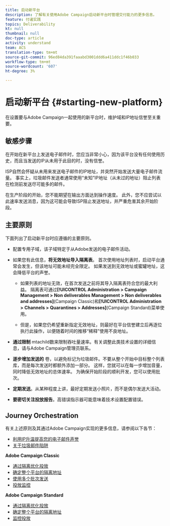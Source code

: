 ```yaml
---
title: 启动新平台
description: 了解有关使用Adobe Campaign启动新平台时管理交付能力的更多信息。
feature: 付诸实践
topics: Deliverability
kt: null
thumbnail: null
doc-type: article
activity: understand
team: ACS
translation-type: tm+mt
source-git-commit: 96ed84da391faaabd3001ddd6a411ddc1f46b033
workflow-type: tm+mt
source-wordcount: '607'
ht-degree: 3%

---
```



# 启动新平台 {#starting-new-platform}

在设置要与Adobe Campaign一起使用的新平台时，维护域和IP地址信誉至关重要。

## 敏感步骤

在开始在新平台上发送电子邮件时，您应当非常小心，因为该平台没有任何使用历史，而且当发送的IP从未用于此目的时，没有信誉。

ISP自然会怀疑从未用来发送电子邮件的IP地址，并突然开始发送大量电子邮件流量。 事实上，垃圾邮件发送者通常使用“未知”IP地址（从未过的地址）阻止列表在检测前发送尽可能多的邮件。

在生产阶段的开始，您不能期望在输出方面达到操作速度。 此外，您不应尝试以此速率发送消息，因为这可能会导致ISP阻止发送地址，并严重危害其余开始阶段。

## 主要原则

下面列出了启动新平台时应遵循的主要原则。

* 配置专用子域，该子域特定于从Adobe发送的电子邮件活动。

* 如果您有此信息，**将无效地址导入隔离表**。
首次使用地址列表时，启动平台通常会发生，但该地址可能未经完全限定。 如果发送到无效地址或蜜罐地址，这会降低平台的声誉。

   * 如果列表的地址无效，在首次发送之前将其导入隔离表符合您的最大利益。 隔离表可通过&#x200B;**[!UICONTROL Administration > Campaign Management > Non deliverables Management > Non deliverables and addresses]**(Campaign Classic)和&#x200B;**[!UICONTROL Administration > Channels > Quarantines > Addresses]**(Campaign Standard)菜单使用。

   * 但是，如果您仍希望重新指定无效地址，则最好在平台信誉建立后再逐位执行此操作，以便随着时间的推移“稀释”使用不良地址。

* **通过限制** mtachild数来限制吞吐量速率。有关调整此类技术设置的详细信息，请与Adobe Campaign管理员联系。

* **逐步增加发送的** 卷，以避免标记为垃圾邮件。不要从整个开始中目标整个列表库，而是每次发送时都额外添加一部分。 这样，您就可以在每一步增加音量，同时降低无效地址的总体速率。 为确保开始阶段的顺利开发，您可以使用批次。

* **定期发送**。从某种程度上讲，最好定期发送小照片，而不是偶尔发送大活动。
* **要密切关注投放报告**。高错误指示器可能意味着技术设置配置错误。

## Journey Orchestration

有关上述原则及其通过Adobe Campaign实现的更多信息，请参阅以下各节：

* [利用IP升温提高您的电子邮件声誉](../../help/additional-resources/increase-reputation-with-ip-warming.md)
* [关于垃圾邮件陷阱](../../help/additional-resources/all-about-spam-traps.md)

**Adobe Campaign Classic**

* [通过隔离优化投放](https://experienceleague.adobe.com/docs/campaign-classic/using/sending-messages/monitoring-deliveries/understanding-quarantine-management.html#optimizing-your-delivery-through-quarantines)
* [确定整个平台的隔离地址](https://experienceleague.adobe.com/docs/campaign-classic/using/sending-messages/monitoring-deliveries/understanding-quarantine-management.html#identifying-quarantined-addresses-for-the-entire-platform)
* [使用多个批次发送](https://experienceleague.adobe.com/docs/campaign-classic/using/sending-messages/key-steps-when-creating-a-delivery/steps-sending-the-delivery.html#sending-using-multiple-waves)
* [投放监控](https://experienceleague.adobe.com/docs/campaign-classic/using/sending-messages/monitoring-deliveries/about-delivery-monitoring.html#sending-messages)

**Adobe Campaign Standard**

* [通过隔离优化投放](https://experienceleague.adobe.com/docs/campaign-standard/using/testing-and-sending/monitoring-messages/understanding-quarantine-management.html#optimizing-your-delivery-through-quarantines)
* [确定整个平台的隔离地址](https://experienceleague.adobe.com/docs/campaign-standard/using/testing-and-sending/monitoring-messages/understanding-quarantine-management.html)
* [监控投放](https://experienceleague.adobe.com/docs/campaign-standard/using/testing-and-sending/monitoring-messages/monitoring-a-delivery.html)
